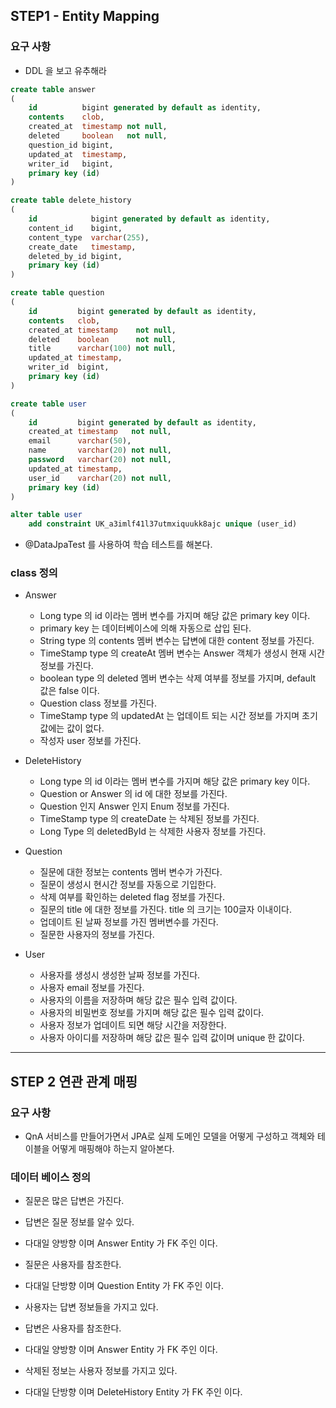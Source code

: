 ## STEP1 - Entity Mapping

### 요구 사항

- DDL 을 보고 유추해라

```sql
create table answer
(
    id          bigint generated by default as identity,
    contents    clob,
    created_at  timestamp not null,
    deleted     boolean   not null,
    question_id bigint,
    updated_at  timestamp,
    writer_id   bigint,
    primary key (id)
)    
```

```sql
create table delete_history
(
    id            bigint generated by default as identity,
    content_id    bigint,
    content_type  varchar(255),
    create_date   timestamp,
    deleted_by_id bigint,
    primary key (id)
)   
```
```sql
create table question
(
    id         bigint generated by default as identity,
    contents   clob,
    created_at timestamp    not null,
    deleted    boolean      not null,
    title      varchar(100) not null,
    updated_at timestamp,
    writer_id  bigint,
    primary key (id)
)
```
```sql
create table user
(
    id         bigint generated by default as identity,
    created_at timestamp   not null,
    email      varchar(50),
    name       varchar(20) not null,
    password   varchar(20) not null,
    updated_at timestamp,
    user_id    varchar(20) not null,
    primary key (id)
)

alter table user
    add constraint UK_a3imlf41l37utmxiquukk8ajc unique (user_id)
```

- @DataJpaTest 를 사용하여 학습 테스트를 해본다.

### class 정의
- Answer 
  - Long type 의 id 이라는 멤버 변수를 가지며 해당 값은 primary key 이다. 
  - primary key 는 데이터베이스에 의해 자동으로 삽입 된다.
  - String type 의 contents 멤버 변수는 답변에 대한 content 정보를 가진다.
  - TimeStamp type 의 createAt 멤버 변수는 Answer 객체가 생성시 현재 시간정보를 가진다.
  - boolean type 의 deleted 멤버 변수는 삭제 여부를 정보를 가지며, default 값은 false 이다.
  - Question class 정보를 가진다.
  - TimeStamp type 의 updatedAt 는 업데이트 되는 시간 정보를 가지며 초기값에는 값이 없다.
  - 작성자 user 정보를 가진다.
  
- DeleteHistory
  - Long type 의 id 이라는 멤버 변수를 가지며 해당 값은 primary key 이다. 
  - Question or Answer 의 id 에 대한 정보를 가진다.
  - Question 인지 Answer 인지 Enum 정보를 가진다.
  - TimeStamp type 의 createDate 는 삭제된 정보를 가진다.
  - Long Type 의 deletedById 는 삭제한 사용자 정보를 가진다.

- Question 
  - 질문에 대한 정보는 contents 멤버 변수가 가진다.
  - 질문이 생성시 현시간 정보를 자동으로 기입한다.
  - 삭제 여부를 확인하는 deleted flag 정보를 가진다.
  - 질문의 title 에 대한 정보를 가진다. title 의 크기는 100글자 이내이다.
  - 업데이트 된 날짜 정보를 가진 멤버변수를 가진다.
  - 질문한 사용자의 정보를 가진다.

- User
  - 사용자를 생성시 생성한 날짜 정보를 가진다.
  - 사용자 email 정보를 가진다.
  - 사용자의 이름을 저장하며 해당 값은 필수 입력 값이다.
  - 사용자의 비밀번호 정보를 가지며 해당 값은 필수 입력 값이다.
  - 사용자 정보가 업데이트 되면 해당 시간을 저장한다.
  - 사용자 아이디를 저장하며 해당 값은 필수 입력 값이며 unique 한 값이다.



-------------

## STEP 2 연관 관계 매핑


### 요구 사항 
- QnA 서비스를 만들어가면서 JPA로 실제 도메인 모델을 어떻게 구성하고 객체와 테이블을 어떻게 매핑해야 하는지 알아본다.

### 데이터 베이스 정의
- 질문은  많은 답변은 가진다.
- 답변은 질문 정보를 알수 있다.
- 다대일 양방향 이며 Answer Entity 가 FK 주인 이다.

- 질문은 사용자를 참조한다.
- 다대일 단방향 이며 Question Entity 가 FK 주인 이다.

- 사용자는 답변 정보들을 가지고 있다.
- 답변은 사용자를 참조한다.
- 다대일 양방향 이며 Answer Entity 가 FK 주인 이다.

- 삭제된 정보는 사용자 정보를 가지고 있다.
- 다대일 단방향 이며 DeleteHistory Entity 가 FK 주인 이다.



